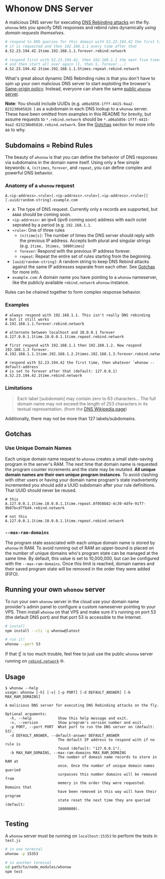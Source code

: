 # Whonow DNS Server

A malicious DNS server for executing [DNS Rebinding attacks](https://en.wikipedia.org/wiki/DNS_rebinding) on the fly. `whonow` lets you specify DNS responses and rebind rules dynamically *using domain requests themselves*. 

```bash
# respond to DNS queries for this domain with 52.23.194.42 the first time 
# it is requested and then 192.168.1.1 every time after that
A.52.23.194.42.1time.192.168.1.1.forever.rebind.network

# respond first with 52.23.194.42, then 192.168.1.1 the next five times,
# and then start all over again (1, then 5, forever...)
A.52.23.194.42.1time.192.168.1.1.5times.repeat.rebind.network
```

What's great about dynamic DNS Rebinding rules is that you don't have to spin up your own malicious DNS server to start exploiting the browser's [Same-origin policy](https://en.wikipedia.org/wiki/Same-origin_policy). Instead, everyone can share the same [public `whonow` server](http://rebind.network).

**Note**: You should include UUIDs (e.g. `a06a5856-1fff-4415-9aa2-823230b05826
`) as a subdomain in each DNS lookup to a `whonow` server. These have been omitted from examples in this README for brevity, but assume requests to `*.rebind.network` should be `*.a06a5856-1fff-4415-9aa2-823230b05826.rebind.network`. See the [Gotchas](#gotchas) section for more info as to why.

## Subdomains = Rebind Rules

The beauty of `whonow` is that you can define the behavior of DNS responses via subdomains in the domain name itself. Using only a few simple keywords: `A`, `(n)times`, `forever`, and `repeat`, you can define complex and powerful DNS behavior.

### Anatomy of a `whonow` request

```
A.<ip-address>.<rule>[.<ip-address>.<rule>[.<ip-address>.<rule>]][.uuid/random-string].example.com
```

- `A`: The type of DNS request. Currently only `A` records are supported, but `AAAA` should be coming soon.
- `<ip-address>`: an ipv4 (ipv6 coming soon) address with each octet seprated by a period (e.g. `192.168.1.1`.
- `<rule>`: One of three rules
	- `(n)time[s]`: The number of times the DNS server should reply with the previous IP address. Accepts both plural and singular strings (e.g. `1time, 3times, 5000times`)
	- `forever`: Respond with the previous IP address forever.
	- `repeat`: Repeat the entire set of rules starting from the beginning.
- `[uuid/random-string]`: A random string to keep DNS Rebind attacks against the same IP addresses separate from each other. See [Gotchas](#gotchas) for more info.
- `example.com`: A domain name you have pointing to a `whonow` nameserver, like the publicly available `rebind.network` `whonow` instance.

Rules can be chained together to form complex response behavior.

### Examples

```
# always respond with 192.168.1.1. This isn't really DNS rebinding
# but it still works
A.192.168.1.1.forever.rebind.network

# alternate between localhost and 10.0.0.1 forever
A.127.0.0.1.1time.10.0.0.1.1time.repeat.rebind.network

# first respond with 192.168.1.1 then 192.168.1.2. Now respond 192.168.1.3 forever.
A.192.168.1.1.1time.192.168.1.2.2times.192.168.1.3.forever.rebind.network

# respond with 52.23.194.42 the first time, then whatever `whonow --default-address`
# is set to forever after that (default: 127.0.0.1)
A.52.23.194.42.1time.rebind.network
```

### Limitations

> Each label [subdomain] may contain zero to 63 characters... The full domain name may not exceed the length of 253 characters in its textual representation. (from the [DNS Wikipedia page](https://en.wikipedia.org/wiki/Domain_Name_System))

Additionally, there may not be more than 127 labels/subdomains.

## Gotchas

### Use Unique Domain Names

Each unique domain name request to `whonow` creates a small state-saving program in the server's RAM. The next time that domain name is requested the program counter increments and the state may be mutated. **All unique domain names are their own unique program instances**. To avoid clashing with other users or having your domain name program's state inadvertently incremented you should add a UUID subdomain after your rule definitions. That UUID should never be reused. 

```
# this
A.127.0.0.1.1time.10.0.0.1.1time.repeat.8f058b82-4c39-4dfe-91f7-9b07bcd7fbd4.rebind.network

# not this
A.127.0.0.1.1time.10.0.0.1.1time.repeat.rebind.network
```

### `--max-ram-domains`

The program state associated with each unique domain name is stored by `whonow` in RAM. To avoid running out of RAM an upper-bound is placed on the number of unique domains who's program state can be managed at the same time. By default, this value is set to 10,000,000, but can be configured with the `--max-ram-domains`. Once this limit is reached, domain names and their saved program state will be removed in the order they were added (FIFO).

## Running your own `whonow` server

To run your own `whonow` server in the cloud use your domain name provider's admin panel to configure a custom nameserver pointing to your VPS. Then install `whonow` on that VPS and make sure it's running on port 53 (the default DNS port) and that port 53 is accessible to the Internet. 

```bash
# install
npm install --cli -g whonow@latest

# run it!
whonow --port 53
```

If that ☝ is too much trouble, feel free to just use the public `whonow` server running on [`rebind.network`](http://rebind.network) 🌐.

## Usage

```
$ whonow --help
usage: whonow [-h] [-v] [-p PORT] [-d DEFAULT_ANSWER] [-b MAX_RAM_DOMAINS]

A malicious DNS server for executing DNS Rebinding attacks on the fly.

Optional arguments:
  -h, --help            Show this help message and exit.
  -v, --version         Show program's version number and exit.
  -p PORT, --port PORT  What port to run the DNS server on (default: 53).
  -d DEFAULT_ANSWER, --default-answer DEFAULT_ANSWER
                        The default IP address to respond with if no rule is 
                        found (default: "127.0.0.1").
  -b MAX_RAM_DOMAINS, --max-ram-domains MAX_RAM_DOMAINS
                        The number of domain name records to store in RAM at 
                        once. Once the number of unique domain names queried 
                        surpasses this number domains will be removed from 
                        memory in the order they were requested. Domains that 
                        have been removed in this way will have their program 
                        state reset the next time they are queried (default: 
                        10000000).
```

## Testing

A `whonow` server must be running on `localhost:15353` to perform the tests in `test.js`

```bash
# in one terminal
whonow -p 15353
```

```bash
# in another terminal
cd path/to/node_modules/whonow
npm test
```


